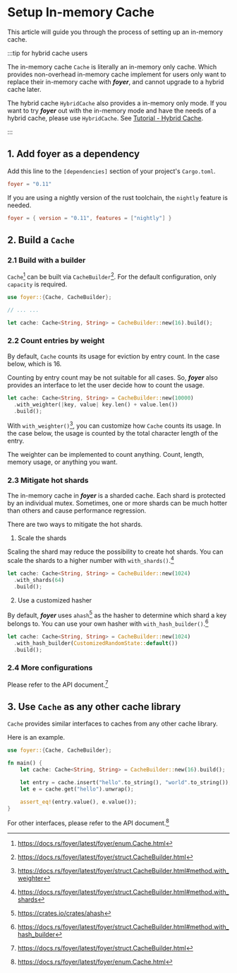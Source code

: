 # Setup In-memory Cache

This article will guide you through the process of setting up an in-memory cache.

:::tip for hybrid cache users

The in-memory cache `Cache` is literally an in-memory only cache. Which provides non-overhead in-memory cache implement for users only want to replace their in-memory cache with ***foyer***, and cannot upgrade to a hybrid cache later.

The hybrid cache `HybridCache` also provides a in-memory only mode. If you want to try ***foyer*** out with the in-memory mode and have the needs of a hybrid cache, please use `HybridCache`. See [Tutorial - Hybrid Cache](/docs/tutorial/hybrid-cache).

:::

## 1. Add foyer as a dependency

Add this line to the `[dependencies]` section of your project's `Cargo.toml`.

```toml
foyer = "0.11"
```

If you are using a nightly version of the rust toolchain, the `nightly` feature is needed.

```toml
foyer = { version = "0.11", features = ["nightly"] }
```

## 2. Build a `Cache`

### 2.1 Build with a builder

`Cache`[^cache] can be built via `CacheBuilder`[^cache-builder]. For the default configuration, only `capacity` is required.

```rust
use foyer::{Cache, CacheBuilder};

// ... ...

let cache: Cache<String, String> = CacheBuilder::new(16).build();
```

### 2.2 Count entries by weight

By default, `Cache` counts its usage for eviction by entry count. In the case below, which is 16.

Counting by entry count may be not suitable for all cases. So, ***foyer*** also provides an interface to let the user decide how to count the usage.

```rust
let cache: Cache<String, String> = CacheBuilder::new(10000)
  .with_weighter(|key, value| key.len() + value.len())
  .build();
```

With `with_weighter()`[^with-weighter], you can customize how `Cache` counts its usage. In the case below, the usage is counted by the total character length of the entry.

The weighter can be implemented to count anything. Count, length, memory usage, or anything you want.

### 2.3 Mitigate hot shards

The in-memory cache in ***foyer*** is a sharded cache. Each shard is protected by an individual mutex. Sometimes, one or more shards can be much hotter than others and cause performance regression.

There are two ways to mitigate the hot shards.

1. Scale the shards

Scaling the shard may reduce the possibility to create hot shards. You can scale the shards to a higher number with `with_shards()`.[^with-shards]

```rust
let cache: Cache<String, String> = CacheBuilder::new(1024)
  .with_shards(64)
  .build();
```

2. Use a customized hasher

By default, ***foyer*** uses `ahash`[^ahash] as the hasher to determine which shard a key belongs to. You can use your own hasher with `with_hash_builder()`.[^with-hash-builder]

```rust
let cache: Cache<String, String> = CacheBuilder::new(1024)
  .with_hash_builder(CustomizedRandomState::default())
  .build();
```

### 2.4 More configurations

Please refer to the API document.[^cache-builder]

## 3. Use `Cache` as any other cache library

`Cache` provides similar interfaces to caches from any other cache library.

Here is an example.

```rust
use foyer::{Cache, CacheBuilder};

fn main() {
    let cache: Cache<String, String> = CacheBuilder::new(16).build();

    let entry = cache.insert("hello".to_string(), "world".to_string());
    let e = cache.get("hello").unwrap();

    assert_eq!(entry.value(), e.value());
}
```

For other interfaces, please refer to the API document.[^cache]

[^cache]: https://docs.rs/foyer/latest/foyer/enum.Cache.html

[^cache-builder]: https://docs.rs/foyer/latest/foyer/struct.CacheBuilder.html

[^with-weighter]: https://docs.rs/foyer/latest/foyer/struct.CacheBuilder.html#method.with_weighter

[^with-shards]: https://docs.rs/foyer/latest/foyer/struct.CacheBuilder.html#method.with_shards

[^ahash]: https://crates.io/crates/ahash

[^with-hash-builder]: https://docs.rs/foyer/latest/foyer/struct.CacheBuilder.html#method.with_hash_builder